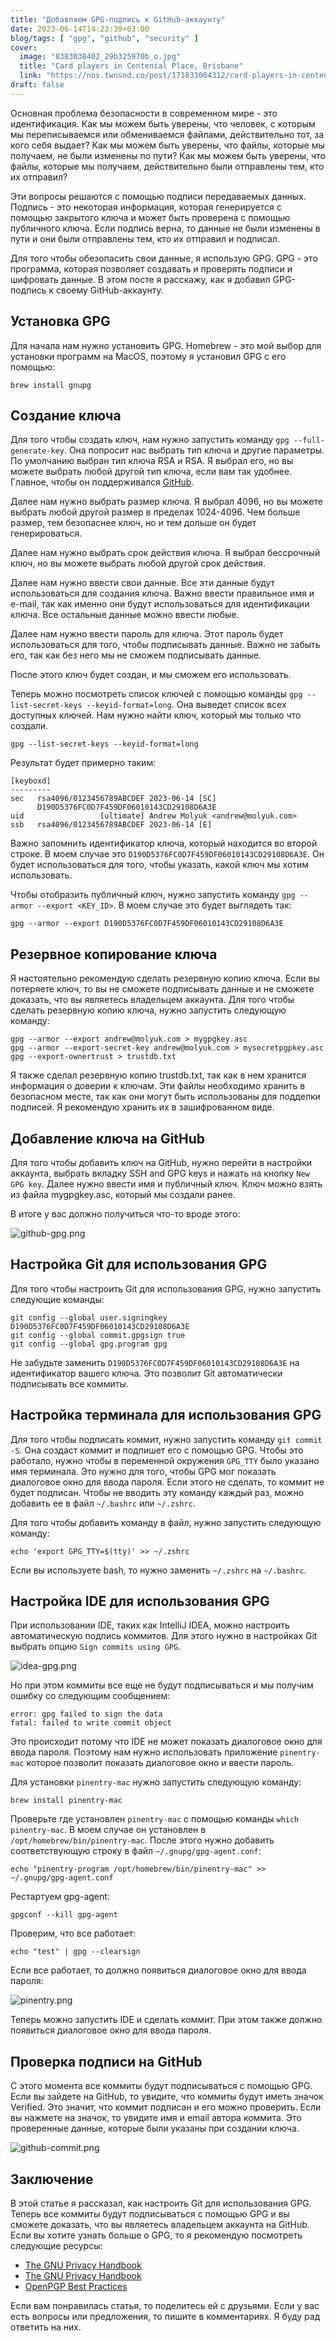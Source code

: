 ```yaml
---
title: "Добавляем GPG-подпись к GitHub-аккаунту"
date: 2023-06-14T14:23:39+03:00
blog/tags: [ "gpg", "github", "security" ]
cover:
  image: "8383038402_29b325970b_o.jpg"
  title: "Card players in Centenial Place, Brisbane"
  link: "https://nos.twnsnd.co/post/171833004312/card-players-in-centenial-place-brisbane"
draft: false
---
```


Основная проблема безопасности в современном мире - это идентификация. Как мы можем быть уверены, что человек, с которым
мы переписываемся или обмениваемся файлами, действительно тот, за кого себя выдает? Как мы можем быть уверены, что
файлы, которые мы получаем, не были изменены по пути? Как мы можем быть уверены, что файлы, которые мы получаем,
действительно были отправлены тем, кто их отправил?

Эти вопросы решаются с помощью подписи передаваемых данных. Подпись - это некоторая информация, которая генерируется с
помощью закрытого ключа и может быть проверена с помощью публичного ключа. Если подпись верна, то данные не были
изменены в пути и они были отправлены тем, кто их отправил и подписал.

Для того чтобы обезопасить свои данные, я использую GPG. GPG - это программа, которая позволяет создавать и проверять
подписи и шифровать данные. В этом посте я расскажу, как я добавил GPG-подпись к своему GitHub-аккаунту.

<!--more-->

## Установка GPG

Для начала нам нужно установить GPG. Homebrew - это мой выбор для установки программ на MacOS, поэтому я установил GPG с
его помощью:

```shell
brew install gnupg
```

## Создание ключа

Для того чтобы создать ключ, нам нужно запустить команду `gpg --full-generate-key`. Она попросит нас выбрать тип ключа и
другие параметры. По умолчанию выбран тип ключа RSA и RSA. Я выбрал его, но вы можете выбрать любой другой тип ключа,
если вам так удобнее. Главное, чтобы он
поддерживался [GitHub](https://docs.github.com/en/authentication/managing-commit-signature-verification/generating-a-new-gpg-key#supported-gpg-key-algorithms).

Далее нам нужно выбрать размер ключа. Я выбрал 4096, но вы можете выбрать любой другой размер в пределах 1024-4096. Чем
больше размер, тем безопаснее ключ, но и тем дольше он будет генерироваться.

Далее нам нужно выбрать срок действия ключа. Я выбрал бессрочный ключ, но вы можете выбрать любой другой срок действия.

Далее нам нужно ввести свои данные. Все эти данные будут использоваться для создания ключа. Важно ввести правильное имя
и e-mail, так как именно они будут использоваться для идентификации ключа. Все остальные данные можно ввести любые.

Далее нам нужно ввести пароль для ключа. Этот пароль будет использоваться для того, чтобы подписывать данные. Важно не
забыть его, так как без него мы не сможем подписывать данные.

После этого ключ будет создан, и мы сможем его использовать.

Теперь можно посмотреть список ключей с помощью команды `gpg --list-secret-keys --keyid-format=long`. Она выведет список
всех доступных ключей. Нам нужно найти ключ, который мы только что создали.

```shell
gpg --list-secret-keys --keyid-format=long
```

Результат будет примерно таким:

```shell
[keyboxd]
---------
sec   rsa4096/0123456789ABCDEF 2023-06-14 [SC]
      D190D5376FC0D7F459DF06010143CD29108D6A3E
uid                 [ultimate] Andrew Molyuk <andrew@molyuk.com>
ssb   rsa4096/0123456789ABCDEF 2023-06-14 [E]
```

Важно запомнить идентификатор ключа, который находится во второй строке. В моем случае
это `D190D5376FC0D7F459DF06010143CD29108D6A3E`. Он будет использоваться для того, чтобы указать, какой ключ мы хотим
использовать.

Чтобы отобразить публичный ключ, нужно запустить команду `gpg --armor --export <KEY_ID>`. В моем случае это будет
выглядеть так:

```shell
gpg --armor --export D190D5376FC0D7F459DF06010143CD29108D6A3E
```

## Резервное копирование ключа

Я настоятельно рекомендую сделать резервную копию ключа. Если вы потеряете ключ, то вы не сможете подписывать данные и
не сможете доказать, что вы являетесь владельцем аккаунта. Для того чтобы сделать резервную копию ключа, нужно запустить
следующую команду:

```shell
gpg --armor --export andrew@molyuk.com > mygpgkey.asc      
gpg --armor --export-secret-key andrew@molyuk.com > mysecretpgpkey.asc
gpg --export-ownertrust > trustdb.txt 
```

Я также сделал резервную копию trustdb.txt, так как в нем хранится информация о доверии к ключам. Эти файлы необходимо
хранить в безопасном месте, так как они могут быть использованы для подделки подписей. Я рекомендую хранить их в
зашифрованном виде.

## Добавление ключа на GitHub

Для того чтобы добавить ключ на GitHub, нужно перейти в настройки аккаунта, выбрать вкладку SSH and GPG keys и нажать на
кнопку `New GPG key`. Далее нужно ввести имя и публичный ключ. Ключ можно взять из файла mygpgkey.asc, который мы
создали ранее.

В итоге у вас должно получиться что-то вроде этого:

![github-gpg.png](github-gpg.png)

## Настройка Git для использования GPG

Для того чтобы настроить Git для использования GPG, нужно запустить следующие команды:

```shell
git config --global user.signingkey D190D5376FC0D7F459DF06010143CD29108D6A3E
git config --global commit.gpgsign true
git config --global gpg.program gpg
```

Не забудьте заменить `D190D5376FC0D7F459DF06010143CD29108D6A3E` на идентификатор вашего ключа. Это позволит Git
автоматически подписывать все коммиты.

## Настройка терминала для использования GPG

Для того чтобы подписать коммит, нужно запустить команду `git commit -S`. Она создаст коммит и подпишет его с помощью
GPG. Чтобы это работало, нужно чтобы в переменной окружения `GPG_TTY` было указано имя терминала. Это нужно для того,
чтобы GPG мог показать диалоговое окно для ввода пароля. Если этого не сделать, то коммит не будет подписан. Чтобы не
вводить эту команду каждый раз, можно добавить ее в файл `~/.bashrc` или `~/.zshrc`.

Для того чтобы добавить команду в файл, нужно запустить следующую команду:

```shell
echo 'export GPG_TTY=$(tty)' >> ~/.zshrc
```

Если вы используете bash, то нужно заменить `~/.zshrc` на `~/.bashrc`.

## Настройка IDE для использования GPG

При использовании IDE, таких как IntelliJ IDEA, можно настроить автоматическую подпись коммитов. Для этого нужно в
настройках Git выбрать опцию `Sign commits using GPG`. 

![idea-gpg.png](idea-gpg.png)

Но при этом коммиты все еще не будут подписываться и мы получим ошибку со следующим сообщением:

```shell
error: gpg failed to sign the data
fatal: failed to write commit object
```

Это происходит потому что IDE не может показать диалоговое окно для ввода пароля. Поэтому нам нужно использовать
приложение `pinentry-mac` которое позволит показать диалоговое окно и ввести пароль.

Для установки `pinentry-mac` нужно запустить следующую команду:

```shell
brew install pinentry-mac
``` 

Проверьте где установлен `pinentry-mac` с помощью команды `which pinentry-mac`. В моем случае он установлен в
`/opt/homebrew/bin/pinentry-mac`. После этого нужно добавить соответствующую строку в файл `~/.gnupg/gpg-agent.conf`:

```shell
echo "pinentry-program /opt/homebrew/bin/pinentry-mac" >> ~/.gnupg/gpg-agent.conf
```

Рестартуем gpg-agent:

```shell
gpgconf --kill gpg-agent
```

Проверим, что все работает:

```shell
echo "test" | gpg --clearsign
```

Если все работает, то должно появиться диалоговое окно для ввода пароля:

![pinentry.png](pinentry.png)

Теперь можно запустить IDE и сделать коммит. При этом также должно появиться диалоговое окно для ввода пароля.

## Проверка подписи на GitHub

С этого момента все коммиты будут подписываться с помощью GPG. Если вы зайдете на GitHub, то увидите, что коммиты будут
иметь значок Verified. Это значит, что коммит подписан и его можно проверить. Если вы нажмете на значок, то увидите имя
и email автора коммита. Это проверенные данные, которые были указаны при создании ключа.

![github-commit.png](github-commit.png)

## Заключение

В этой статье я рассказал, как настроить Git для использования GPG. Теперь все коммиты будут подписываться с помощью GPG
и вы сможете доказать, что вы являетесь владельцем аккаунта на GitHub. Если вы хотите узнать больше о GPG, то я
рекомендую посмотреть следующие ресурсы:

- [The GNU Privacy Handbook](https://www.gnupg.org/gph/en/manual.html)
- [The GNU Privacy Handbook](https://www.gnupg.org/gph/en/manual/x110.html)
- [OpenPGP Best Practices](https://riseup.net/en/security/message-security/openpgp/best-practices)

Если вам понравилась статья, то поделитесь ей с друзьями. Если у вас есть вопросы или предложения, то пишите в
комментариях. Я буду рад ответить на них.
